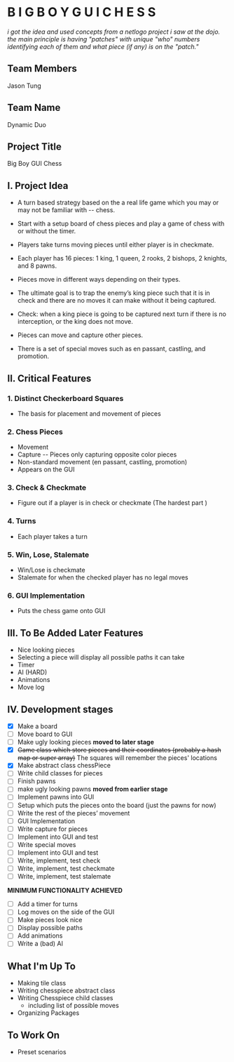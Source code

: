 # B I G   B O Y   G U I   C H E S S

_i got the idea and used concepts from a netlogo project i saw at the dojo. the main principle is having "patches" with unique "who" numbers identifying each of them and what piece (if any) is on the "patch."_

## Team Members                                                   
Jason Tung                                                     

## Team Name
Dynamic Duo

## Project Title
Big Boy GUI Chess

## I. Project Idea
 - A turn based strategy based on the a real life game which you may or may not be familiar with -- chess. 

 - Start with a setup board of chess pieces and play a game of chess with or without the timer. 

 - Players take turns moving pieces until either player is in checkmate.

 - Each player has 16 pieces: 1 king, 1 queen, 2 rooks, 2 bishops, 2 knights, and 8 pawns.
 - Pieces move in different ways depending on their types.
 - The ultimate goal is to trap the enemy’s king piece such that it is in check and there are no moves it can make without it being captured. 
 - Check: when a king piece is going to be captured next turn if there is no interception, or the king does not move. 
 - Pieces can move and capture other pieces.
 - There is a set of special moves such as en passant, castling, and promotion.

## II. Critical Features
### 1. Distinct Checkerboard Squares
 - The basis for placement and movement of pieces

### 2. Chess Pieces
 - Movement
 - Capture -- Pieces only capturing opposite color pieces
 - Non-standard movement (en passant, castling, promotion)
 - Appears on the GUI

### 3. Check & Checkmate
 - Figure out if a player is in check or checkmate (The hardest part )

### 4. Turns
 - Each player takes a turn

### 5. Win, Lose, Stalemate
 - Win/Lose is checkmate
 - Stalemate for when the checked player has no legal moves

### 6. GUI Implementation
 - Puts the chess game onto GUI
 
## III. To Be Added Later Features
 - Nice looking pieces
 - Selecting a piece will display all possible paths it can take
 - Timer
 - AI (HARD)
 - Animations
 - Move log

## IV. Development stages
 - [x] Make a board
 - [ ] Move board to GUI
 - [ ] Make ugly looking pieces **moved to later stage**
 - [x] ~~Game class which store pieces and their coordinates (probably a hash map or super array)~~ The squares will remember the pieces' locations
 - [x] Make abstract class chessPiece
 - [ ] Write child classes for pieces
 - [ ] Finish pawns
 - [ ] make ugly looking pawns **moved from earlier stage**
 - [ ] Implement pawns into GUI
 - [ ] Setup which puts the pieces onto the board (just the pawns for now)
 - [ ] Write the rest of the pieces’ movement
 - [ ] GUI Implementation
 - [ ] Write capture for pieces
 - [ ] Implement into GUI and test
 - [ ] Write special moves 
 - [ ] Implement into GUI and test
 - [ ] Write,  implement, test check
 - [ ] Write,  implement, test checkmate
 - [ ] Write,  implement, test stalemate
 
**MINIMUM FUNCTIONALITY ACHIEVED**

 - [ ] Add a timer for turns
 - [ ] Log moves on the side of the GUI
 - [ ] Make pieces look nice
 - [ ] Display possible paths
 - [ ] Add animations
 - [ ] Write a (bad) AI

## What I'm Up To
 - Making tile class
 - Writing chesspiece abstract class
 - Writing Chesspiece child classes
   - including list of possible moves
 - Organizing Packages

## To Work On
 - Preset scenarios